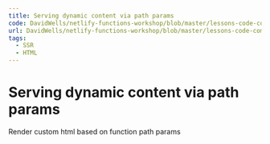 ```yaml
---
title: Serving dynamic content via path params
code: DavidWells/netlify-functions-workshop/blob/master/lessons-code-complete/core-concepts/2-dynamic-content/functions/using-path.js
url: DavidWells/netlify-functions-workshop/blob/master/lessons-code-complete/core-concepts/2-dynamic-content/
tags: 
  - SSR
  - HTML
---
```


# Serving dynamic content via path params

Render custom html based on function path params
